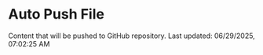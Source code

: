 # Auto Push File

Content that will be pushed to GitHub repository.
Last updated: 06/29/2025, 07:02:25 AM